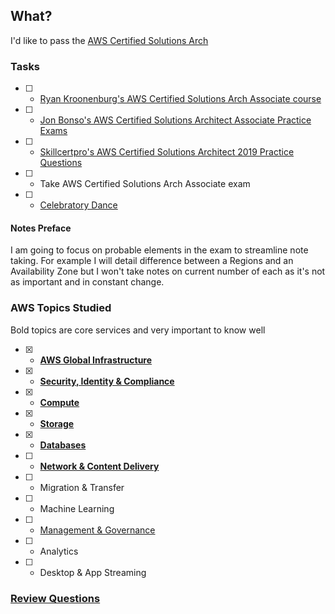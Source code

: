 ## What?
I'd like to pass the [AWS Certified Solutions Arch](Associatehttps://aws.amazon.com/certification/certified-solutions-architect-associate/)

### Tasks
- [ ] - [Ryan Kroonenburg's AWS Certified Solutions Arch Associate course](https://www.udemy.com/course/aws-certified-solutions-architect-associate/)
- [ ] - [Jon Bonso's AWS Certified Solutions Architect Associate Practice Exams](https://www.udemy.com/course/aws-certified-solutions-architect-associate-amazon-practice-exams/)
- [ ] - [Skillcertpro's AWS Certified Solutions Architect 2019 Practice Questions](https://www.udemy.com/course/aws-certified-solutions-architect-2018-practice-questions/)
- [ ] - Take AWS Certified Solutions Arch Associate exam
- [ ] - [Celebratory Dance](https://media.giphy.com/media/6fScAIQR0P0xW/giphy.gif)

#### Notes Preface
I am going to focus on probable elements in the exam to streamline note taking. For example I will detail difference between a Regions and an Availability Zone but I won't take notes on current number of each as it's not as important and in constant change.

### AWS Topics Studied
Bold topics are core services and very important to know well
- [x] - [**AWS Global Infrastructure**](./aws-global-infrastructure.md)
- [x] - [**Security, Identity & Compliance**](security-identity-compliance.md)
- [x] - [**Compute**](./compute.md)
- [x] - [**Storage**](./storage.md)
- [x] - [**Databases**](./databases.md)
- [ ] - [**Network & Content Delivery**](./network-content-delivery.md)
- [ ] - Migration & Transfer
- [ ] - Machine Learning
- [ ] - [Management & Governance](./management-governance.md)
- [ ] - Analytics
- [ ] - Desktop & App Streaming

### [Review Questions](https://github.com/cujarrett/learning-aws/blob/master/aws-certified-solutions-architect%E2%80%93associate/review-questions.md)
